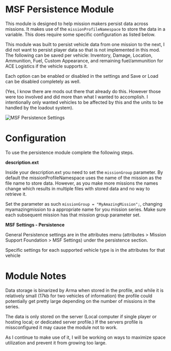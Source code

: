 # MSF Persistence Module

This module is designed to help mission makers persist data across missions.  It makes use of the `missionProfileNamespace` to store the data in a variable.  This does require some specific configuration as listed below.

This module was built to persist vehicle data from one mission to the next, I did not want to persist player data so that is not implemented in this mod. The following can be saved per vehicle: Inventory, Damage, Location, Ammunition, Fuel, Custom Appearance, and remaining fuel/ammunition for ACE Logistics if the vehicle supports it.

Each option can be enabled or disabled in the settings and Save or Load can be disabled completely as well.

(Yes, I know there are mods out there that already do this.  However those were too involved and did more than what I wanted to accomplish.  I intentionally only wanted vehicles to be affected by this and the units to be handled by the loadout system).

![MSF Persistence Settings](https://raw.githubusercontent.com/zeiktuvai/TFY_Arma3/Dev/img/msf_persist.png)


# Configuration

To use the persistence module complete the following steps.  

**description.ext**

Inside your description.ext you need to set the `missionGroup` parameter.  By default the missionProfileNamespace uses the name of the mission as the file name to store data.  However, as you make more missions the names change which results in multiple files with stored data and no way to retrieve it.

Set the parameter as such `missionGroup = "MyAmazingMission";`, changing myamazingmission to a appropriate name for you mission series.  Make sure each subsequent mission has that mission group parameter set.

**MSF Settings - Persistence**

General Persistence settings are in the attributes menu (attributes > Mission Support Foundation > MSF Settings) under the persistence section.

Specific settings for each supported vehicle type is in the attributes for that vehicle

# Module Notes

Data storage is binarized by Arma when stored in the profile, and while it is relatively small (17kb for two vehicles of information) the profile could potentially get pretty large depending on the number of missions in the series.  

The data is only stored on the server (Local computer if single player or hosting local; or dedicated server profile.)  If the servers profile is missconfigured it may cause the module not to work.

As I continue to make use of it, I will be working on ways to maximize space utilization and prevent it from growing too large.